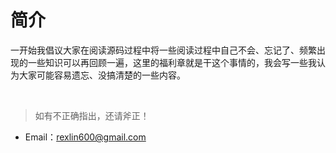 # **简介**

一开始我倡议大家在阅读源码过程中将一些阅读过程中自己不会、忘记了、频繁出现的一些知识可以再回顾一遍，这里的福利章就是干这个事情的，我会写一些我认为大家可能容易遗忘、没搞清楚的一些内容。

</br>

> 如有不正确指出，还请斧正！

* Email：rexlin600@gmail.com
